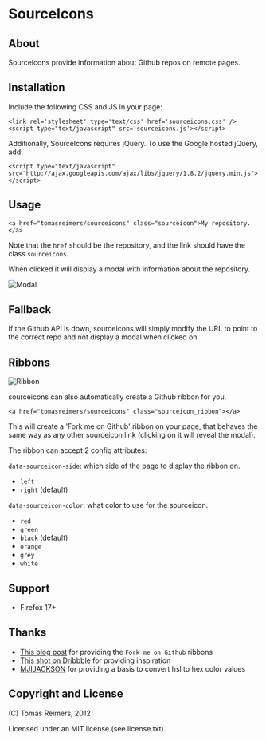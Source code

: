 # SourceIcons

## About

SourceIcons provide information about Github repos on remote pages.

## Installation

Include the following CSS and JS in your page:

    <link rel='stylesheet' type='text/css' href='sourceicons.css' />
    <script type="text/javascript" src='sourceicons.js'></script>

Additionally, SourceIcons requires jQuery. To use the Google hosted jQuery, add:

    <script type="text/javascript" src="http://ajax.googleapis.com/ajax/libs/jquery/1.8.2/jquery.min.js"></script>

## Usage

    <a href="tomasreimers/sourceicons" class="sourceicon">My repository.</a>

Note that the `href` should be the repository, and the link should have the class `sourceicons`.

When clicked it will display a modal with information about the repository.

![Modal](https://raw.github.com/tomasreimers/sourceicons/master/example.png)

## Fallback

If the Github API is down, sourceicons will simply modify the URL to point to the correct repo and not display a modal when clicked on.

## Ribbons

![Ribbon](https://s3.amazonaws.com/github/ribbons/forkme_right_darkblue_121621.png)

sourceicons can also automatically create a Github ribbon for you.

    <a href="tomasreimers/sourceicons" class="sourceicon_ribbon"></a>

This will create a 'Fork me on Github' ribbon on your page, that behaves the same way as any other sourceicon link (clicking on it will reveal the modal).

The ribbon can accept 2 config attributes:

`data-sourceicon-side`: which side of the page to display the ribbon on.

 - `left`
 - `right` (default)

`data-sourceicon-color`: what color to use for the sourceicon.

 - `red`
 - `green`
 - `black` (default) 
 - `orange`
 - `grey` 
 - `white`

## Support

 - Firefox 17+

## Thanks

 - [This blog post](https://github.com/blog/273-github-ribbons) for providing the `Fork me on Github` ribbons
 - [This shot on Dribbble](http://dribbble.com/shots/817569-12-steps) for providing inspiration
 - [MJIJACKSON](http://mjijackson.com/2008/02/rgb-to-hsl-and-rgb-to-hsv-color-model-conversion-algorithms-in-javascript) for providing a basis to convert hsl to hex color values

## Copyright and License

(C) Tomas Reimers, 2012

Licensed under an MIT license (see license.txt).